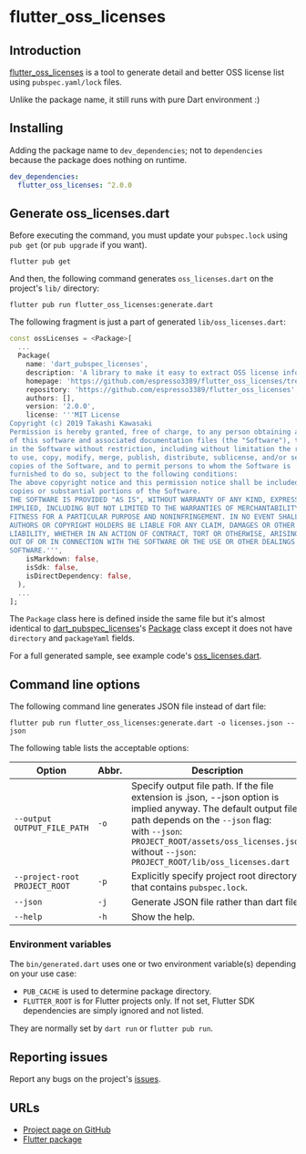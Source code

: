 # flutter_oss_licenses

## Introduction

[flutter_oss_licenses](https://pub.dev/packages/flutter_oss_licenses) is a tool to generate detail and better OSS license list using `pubspec.yaml/lock` files.

Unlike the package name, it still runs with pure Dart environment :)

## Installing

Adding the package name to `dev_dependencies`; not to `dependencies` because the package does nothing on runtime.

```yaml
dev_dependencies:
  flutter_oss_licenses: ^2.0.0
```

## Generate oss_licenses.dart

Before executing the command, you must update your `pubspec.lock` using `pub get` (or `pub upgrade` if you want).

```shell
flutter pub get
```

And then, the following command generates `oss_licenses.dart` on the project's `lib/` directory:

```shell
flutter pub run flutter_oss_licenses:generate.dart
```

The following fragment is just a part of generated `lib/oss_licenses.dart`:

```dart
const ossLicenses = <Package>[
  ...
  Package(
    name: 'dart_pubspec_licenses',
    description: 'A library to make it easy to extract OSS license information from Dart packages using pubspec.yaml',
    homepage: 'https://github.com/espresso3389/flutter_oss_licenses/tree/master/packages/dart_pubspec_licenses',
    repository: 'https://github.com/espresso3389/flutter_oss_licenses',
    authors: [],
    version: '2.0.0',
    license: '''MIT License
Copyright (c) 2019 Takashi Kawasaki
Permission is hereby granted, free of charge, to any person obtaining a copy
of this software and associated documentation files (the "Software"), to deal
in the Software without restriction, including without limitation the rights
to use, copy, modify, merge, publish, distribute, sublicense, and/or sell
copies of the Software, and to permit persons to whom the Software is
furnished to do so, subject to the following conditions:
The above copyright notice and this permission notice shall be included in all
copies or substantial portions of the Software.
THE SOFTWARE IS PROVIDED "AS IS", WITHOUT WARRANTY OF ANY KIND, EXPRESS OR
IMPLIED, INCLUDING BUT NOT LIMITED TO THE WARRANTIES OF MERCHANTABILITY,
FITNESS FOR A PARTICULAR PURPOSE AND NONINFRINGEMENT. IN NO EVENT SHALL THE
AUTHORS OR COPYRIGHT HOLDERS BE LIABLE FOR ANY CLAIM, DAMAGES OR OTHER
LIABILITY, WHETHER IN AN ACTION OF CONTRACT, TORT OR OTHERWISE, ARISING FROM,
OUT OF OR IN CONNECTION WITH THE SOFTWARE OR THE USE OR OTHER DEALINGS IN THE
SOFTWARE.''',
    isMarkdown: false,
    isSdk: false,
    isDirectDependency: false,
  ),
  ...
];
```

The `Package` class here is defined inside the same file but it's almost identical to [dart_pubspec_licenses](https://pub.dev/packages/dart_pubspec_licenses)'s [Package](https://pub.dev/documentation/dart_pubspec_licenses/2.0.1/dart_pubspec_licenses/Package-class.html) class except it does not have `directory` and `packageYaml` fields.

For a full generated sample, see example code's [oss_licenses.dart](https://github.com/espresso3389/flutter_oss_licenses/blob/master/packages/flutter_oss_licenses/example/lib/oss_licenses.dart).

## Command line options

The following command line generates JSON file instead of dart file:

```shell
flutter pub run flutter_oss_licenses:generate.dart -o licenses.json --json
```

The following table lists the acceptable options:

Option | Abbr. | Description
-------|-------|--------------
`--output OUTPUT_FILE_PATH` | `-o` | Specify output file path. If the file extension is .json, --json option is implied anyway. The default output file path depends on the `--json` flag:<br>with `--json`: `PROJECT_ROOT/assets/oss_licenses.json`<br>without `--json`: `PROJECT_ROOT/lib/oss_licenses.dart`
`--project-root PROJECT_ROOT` | `-p` | Explicitly specify project root directory that contains `pubspec.lock`.
`--json` | `-j` | Generate JSON file rather than dart file.
`--help` | `-h` | Show the help.

### Environment variables

The `bin/generated.dart` uses one or two environment variable(s) depending on your use case:

-  `PUB_CACHE` is used to determine package directory.
- `FLUTTER_ROOT` is for Flutter projects only. If not set, Flutter SDK dependencies are simply ignored and not listed.

They are normally set by `dart run` or `flutter pub run`.

## Reporting issues

Report any bugs on the project's [issues](https://github.com/espresso3389/flutter_oss_licenses/issues).

## URLs

- [Project page on GitHub](https://github.com/espresso3389/flutter_oss_licenses)
- [Flutter package](https://pub.dev/packages/flutter_oss_licenses)
